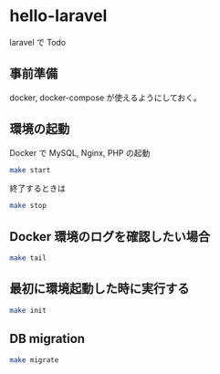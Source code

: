 # hello-laravel

laravel で Todo

## 事前準備

docker, docker-compose が使えるようにしておく。

## 環境の起動

Docker で MySQL, Nginx, PHP の起動

```sh
make start
```

終了するときは

```sh
make stop
```

## Docker 環境のログを確認したい場合

```sh
make tail
```

## 最初に環境起動した時に実行する

```sh
make init
```

## DB migration

```sh
make migrate
```
